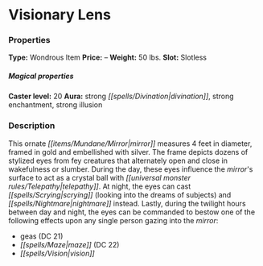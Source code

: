 ﻿---
Title: "Visionary Lens"
Type: "Wondrous Item"
Price: "–"
Weight: "50 lbs."
Slot: "Slotless"
Caster level: "20"
Aura: "strong divination, strong enchantment, strong illusion"
Description: |
  "This ornate mirror measures 4 feet in diameter, framed in gold and embellished with silver. The frame depicts dozens of stylized eyes from fey creatures that alternately open and close in wakefulness or slumber. During the day, these eyes influence the mirror's surface to act as a _crystal ball_ with telepathy. At night, the eyes can cast _scrying_ (looking into the dreams of subjects) and _nightmare_ instead. Lastly, during the twilight hours between day and night, the eyes can be commanded to bestow one of the following effects upon any single person gazing into the mirror:
  The mirror does not function outside of the First World or demiplanes that share characteristics of the First World (such as the Fellnight Realm)."
Destruction: |
  "The _visionary lens_ shatters if exposed to a _wail of the banshee_ cast by someone wearing a _medallion of thought projection_."
Sources: "['Artifacts and Legends', 'Realm of the Fellnight Queen']"
---

# Visionary Lens

### Properties

**Type:** Wondrous Item **Price:** – **Weight:** 50 lbs. **Slot:** Slotless

##### Magical properties

**Caster level:** 20 **Aura:** strong _[[spells/Divination|divination]]_, strong enchantment, strong illusion

### Description

This ornate _[[items/Mundane/Mirror|mirror]]_ measures 4 feet in diameter, framed in gold and embellished with silver. The frame depicts dozens of stylized eyes from fey creatures that alternately open and close in wakefulness or slumber. During the day, these eyes influence the _mirror_'s surface to act as a crystal ball with _[[universal monster rules/Telepathy|telepathy]]_. At night, the eyes can cast _[[spells/Scrying|scrying]]_ (looking into the dreams of subjects) and _[[spells/Nightmare|nightmare]]_ instead. Lastly, during the twilight hours between day and night, the eyes can be commanded to bestow one of the following effects upon any single person gazing into the _mirror_:

* geas (DC 21)
* _[[spells/Maze|maze]]_ (DC 22)
* _[[spells/Vision|vision]]_